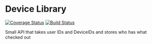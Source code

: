 # Device Library

[![Coverage Status](https://coveralls.io/repos/DaMouse404/device-library/badge.png?branch=hapi)](https://coveralls.io/r/DaMouse404/device-library?branch=hapi)
[![Build Status](https://travis-ci.org/DaMouse404/device-library.svg?branch=hapi)](https://travis-ci.org/DaMouse404/device-library?branch=hapi)

Small API that takes user IDs and DeviceIDs and stores who has what checked out
